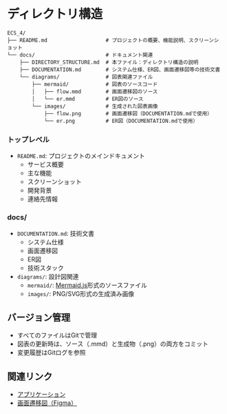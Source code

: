 # ディレクトリ構造

```
ECS_4/
├── README.md                   # プロジェクトの概要、機能説明、スクリーンショット
└── docs/                       # ドキュメント関連
    ├── DIRECTORY_STRUCTURE.md  # 本ファイル：ディレクトリ構造の説明
    ├── DOCUMENTATION.md        # システム仕様、ER図、画面遷移図等の技術文書
    └── diagrams/               # 図表関連ファイル
        ├── mermaid/            # 図表のソースコード
        │   ├── flow.mmd        # 画面遷移図のソース
        │   └── er.mmd          # ER図のソース
        └── images/             # 生成された図表画像
            ├── flow.png        # 画面遷移図（DOCUMENTATION.mdで使用）
            └── er.png          # ER図（DOCUMENTATION.mdで使用）
```

### トップレベル
- `README.md`: プロジェクトのメインドキュメント
  - サービス概要
  - 主な機能
  - スクリーンショット
  - 開発背景
  - 連絡先情報

### docs/
- `DOCUMENTATION.md`: 技術文書
  - システム仕様
  - 画面遷移図
  - ER図
  - 技術スタック
- `diagrams/`: 設計図関連
  - `mermaid/`: [Mermaid.js](https://mermaid.js.org/)形式のソースファイル
  - `images/`: PNG/SVG形式の生成済み画像

## バージョン管理

- すべてのファイルはGitで管理
- 図表の更新時は、ソース（.mmd）と生成物（.png）の両方をコミット
- 変更履歴はGitログを参照

## 関連リンク

- [アプリケーション](https://ecs-4.fly.dev/)
- [画面遷移図（Figma）](https://www.figma.com/file/b2eg08fgpCZsViWha4ok0T/)

